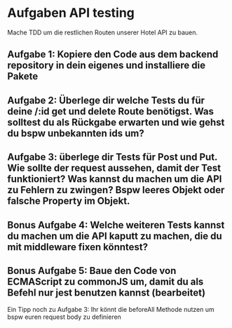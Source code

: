 # Aufgaben API testing

Mache TDD um die restlichen Routen unserer Hotel API zu bauen.

## Aufgabe 1: Kopiere den Code aus dem backend repository in dein eigenes und installiere die Pakete

## Aufgabe 2: Überlege dir welche Tests du für deine /:id get und delete Route benötigst. Was solltest du als Rückgabe erwarten und wie gehst du bspw unbekannten ids um?

## Aufgabe 3: überlege dir Tests für Post und Put. Wie sollte der request aussehen, damit der Test funktioniert? Was kannst du machen um die API zu Fehlern zu zwingen? Bspw leeres Objekt oder falsche Property im Objekt.

## Bonus Aufgabe 4: Welche weiteren Tests kannst du machen um die API kaputt zu machen, die du mit middleware fixen könntest?

## Bonus Aufgabe 5: Baue den Code von ECMAScript zu commonJS um, damit du als Befehl nur jest benutzen kannst (bearbeitet)

Ein Tipp noch zu Aufgabe 3: Ihr könnt die beforeAll Methode nutzen um bspw euren request body zu definieren
